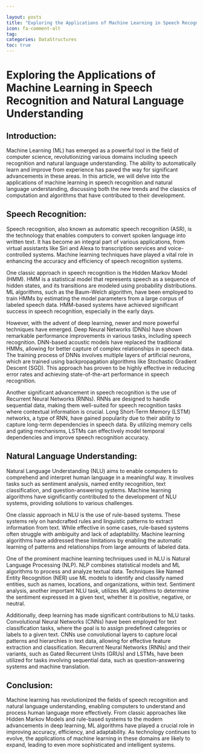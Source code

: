 ```yaml
---

layout: posts
title: "Exploring the Applications of Machine Learning in Speech Recognition and Natural Language Understanding"
icon: fa-comment-alt
tag:      
categories: DataStructures
toc: true
---
```




# Exploring the Applications of Machine Learning in Speech Recognition and Natural Language Understanding

## Introduction:
Machine Learning (ML) has emerged as a powerful tool in the field of computer science, revolutionizing various domains including speech recognition and natural language understanding. The ability to automatically learn and improve from experience has paved the way for significant advancements in these areas. In this article, we will delve into the applications of machine learning in speech recognition and natural language understanding, discussing both the new trends and the classics of computation and algorithms that have contributed to their development.

## Speech Recognition:
Speech recognition, also known as automatic speech recognition (ASR), is the technology that enables computers to convert spoken language into written text. It has become an integral part of various applications, from virtual assistants like Siri and Alexa to transcription services and voice-controlled systems. Machine learning techniques have played a vital role in enhancing the accuracy and efficiency of speech recognition systems.

One classic approach in speech recognition is the Hidden Markov Model (HMM). HMM is a statistical model that represents speech as a sequence of hidden states, and its transitions are modeled using probability distributions. ML algorithms, such as the Baum-Welch algorithm, have been employed to train HMMs by estimating the model parameters from a large corpus of labeled speech data. HMM-based systems have achieved significant success in speech recognition, especially in the early days.

However, with the advent of deep learning, newer and more powerful techniques have emerged. Deep Neural Networks (DNNs) have shown remarkable performance improvements in various tasks, including speech recognition. DNN-based acoustic models have replaced the traditional HMMs, allowing for better capture of complex relationships in speech data. The training process of DNNs involves multiple layers of artificial neurons, which are trained using backpropagation algorithms like Stochastic Gradient Descent (SGD). This approach has proven to be highly effective in reducing error rates and achieving state-of-the-art performance in speech recognition.

Another significant advancement in speech recognition is the use of Recurrent Neural Networks (RNNs). RNNs are designed to handle sequential data, making them well-suited for speech recognition tasks where contextual information is crucial. Long Short-Term Memory (LSTM) networks, a type of RNN, have gained popularity due to their ability to capture long-term dependencies in speech data. By utilizing memory cells and gating mechanisms, LSTMs can effectively model temporal dependencies and improve speech recognition accuracy.

## Natural Language Understanding:
Natural Language Understanding (NLU) aims to enable computers to comprehend and interpret human language in a meaningful way. It involves tasks such as sentiment analysis, named entity recognition, text classification, and question-answering systems. Machine learning algorithms have significantly contributed to the development of NLU systems, providing solutions to various challenges.

One classic approach in NLU is the use of rule-based systems. These systems rely on handcrafted rules and linguistic patterns to extract information from text. While effective in some cases, rule-based systems often struggle with ambiguity and lack of adaptability. Machine learning algorithms have addressed these limitations by enabling the automatic learning of patterns and relationships from large amounts of labeled data.

One of the prominent machine learning techniques used in NLU is Natural Language Processing (NLP). NLP combines statistical models and ML algorithms to process and analyze textual data. Techniques like Named Entity Recognition (NER) use ML models to identify and classify named entities, such as names, locations, and organizations, within text. Sentiment analysis, another important NLU task, utilizes ML algorithms to determine the sentiment expressed in a given text, whether it is positive, negative, or neutral.

Additionally, deep learning has made significant contributions to NLU tasks. Convolutional Neural Networks (CNNs) have been employed for text classification tasks, where the goal is to assign predefined categories or labels to a given text. CNNs use convolutional layers to capture local patterns and hierarchies in text data, allowing for effective feature extraction and classification. Recurrent Neural Networks (RNNs) and their variants, such as Gated Recurrent Units (GRUs) and LSTMs, have been utilized for tasks involving sequential data, such as question-answering systems and machine translation.

## Conclusion:
Machine learning has revolutionized the fields of speech recognition and natural language understanding, enabling computers to understand and process human language more effectively. From classic approaches like Hidden Markov Models and rule-based systems to the modern advancements in deep learning, ML algorithms have played a crucial role in improving accuracy, efficiency, and adaptability. As technology continues to evolve, the applications of machine learning in these domains are likely to expand, leading to even more sophisticated and intelligent systems.